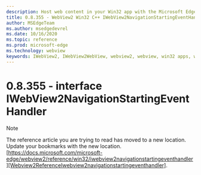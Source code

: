 ```yaml
---
description: Host web content in your Win32 app with the Microsoft Edge WebView2 control
title: 0.8.355 - WebView2 Win32 C++ IWebView2NavigationStartingEventHandler
author: MSEdgeTeam
ms.author: msedgedevrel
ms.date: 10/16/2020
ms.topic: reference
ms.prod: microsoft-edge
ms.technology: webview
keywords: IWebView2, IWebView2WebView, webview2, webview, win32 apps, win32, edge
---
```


# 0.8.355 - interface IWebView2NavigationStartingEventHandler 

> [!NOTE]
> The reference article you are trying to read has moved to a new location.  
> Update your bookmarks with the new location.  
> [https://docs.microsoft.com/microsoft-edge/webview2/reference/win32/iwebview2navigationstartingeventhandler][Webview2ReferenceIwebview2navigationstartingeventhandler].  

[Webview2ReferenceIwebview2navigationstartingeventhandler]: /microsoft-edge/webview2/reference/win32/iwebview2navigationstartingeventhandler "interface IWebView2NavigationStartingEventHandler | Microsoft Docs"
